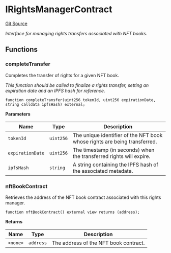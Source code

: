# IRightsManagerContract
[Git Source](https://github.com/mashavaverova/SFFxBlockChain/blob/1a11961746d5aa74c4ca6848c29f0cddff0517ce/src/IRightsManagerContract.sol)

*Interface for managing rights transfers associated with NFT books.*


## Functions
### completeTransfer

Completes the transfer of rights for a given NFT book.

*This function should be called to finalize a rights transfer, setting an expiration date and an IPFS hash for reference.*


```solidity
function completeTransfer(uint256 tokenId, uint256 expirationDate, string calldata ipfsHash) external;
```
**Parameters**

|Name|Type|Description|
|----|----|-----------|
|`tokenId`|`uint256`|The unique identifier of the NFT book whose rights are being transferred.|
|`expirationDate`|`uint256`|The timestamp (in seconds) when the transferred rights will expire.|
|`ipfsHash`|`string`|A string containing the IPFS hash of the associated metadata.|


### nftBookContract

Retrieves the address of the NFT book contract associated with this rights manager.


```solidity
function nftBookContract() external view returns (address);
```
**Returns**

|Name|Type|Description|
|----|----|-----------|
|`<none>`|`address`|The address of the NFT book contract.|


